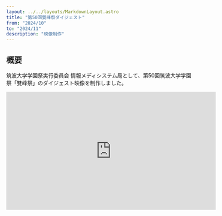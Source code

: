```yaml
---
layout: ../../layouts/MarkdownLayout.astro
title: "第50回雙峰祭ダイジェスト"
from: "2024/10"
to: "2024/11"
description: "映像制作"
---
```

## 概要
筑波大学学園祭実行委員会 情報メディシステム局として、第50回筑波大学学園祭「雙峰祭」のダイジェスト映像を制作しました。

<iframe width="560" height="315" src="https://www.youtube.com/embed/LkBgIH3li3s?si=AuMnWiHn6SYMb4Hw" title="YouTube video player" frameborder="0" allow="accelerometer; autoplay; clipboard-write; encrypted-media; gyroscope; picture-in-picture; web-share" referrerpolicy="strict-origin-when-cross-origin" allowfullscreen></iframe>
